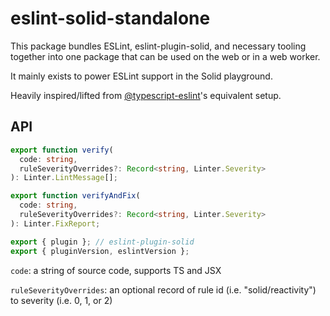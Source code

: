 # eslint-solid-standalone

This package bundles ESLint, eslint-plugin-solid, and necessary tooling
together into one package that can be used on the web or in a web worker.

It mainly exists to power ESLint support in the Solid playground.

Heavily inspired/lifted from [@typescript-eslint](https://github.com/typescript-eslint/typescript-eslint/tree/main/packages/website-eslint)'s equivalent setup.

## API

```ts
export function verify(
  code: string,
  ruleSeverityOverrides?: Record<string, Linter.Severity>
): Linter.LintMessage[];

export function verifyAndFix(
  code: string,
  ruleSeverityOverrides?: Record<string, Linter.Severity>
): Linter.FixReport;

export { plugin }; // eslint-plugin-solid
export { pluginVersion, eslintVersion };
```

`code`: a string of source code, supports TS and JSX

`ruleSeverityOverrides`: an optional record of rule id (i.e. "solid/reactivity") to severity (i.e. 0, 1, or 2)
